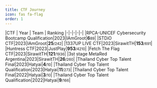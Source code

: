```yaml
---
title: CTF Journey
icon: fas fa-flag
order: 1
---
```


|CTF | Year | Team | Ranking
|-|-|-|-|-|
|RPCA-UNICEF Cybersecurity Bootcamp Qualification|2023|IAmGroot|**6**<small>89</small>|
|STDiO CTF|2023|IAmGroot|**25**<small>/242</small>|
|1337UP LIVE CTF|2023|SirawitTH|**153**<small>/691</small>|
|Huntress CTF|2023|JustPlay|**953**<small>/4210</small>|
|Fetch The Flag CTF|2023|SirawitTH|**121**<small>/1936</small>|
|3st stage MetaRed Argentina|2023|SirawitTH|**26**<small>/260</small>|
|Thailand Cyber Top Talent Final|2023|Hatyai|**4**<small>/10</small>|
|Thailand Cyber Top Talent Qualification|2023|Hatyai|**11**<small>/273</small>|
|Thailand Cyber Top Talent Final|2022|Hatyai|**3**<small>/10</small>|
|Thailand Cyber Top Talent Qualification|2022|Hatyai|**9**<small>/166</small>|
